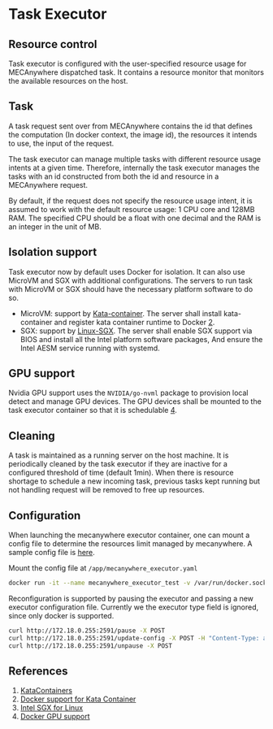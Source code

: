 # Task Executor

## Resource control

Task executor is configured with the user-specified resource usage for MECAnywhere dispatched task. It contains a resource monitor that monitors the available resources on the host.

## Task

A task request sent over from MECAnywhere contains the id that defines the computation (In docker context, the image id), the resources it intends to use, the input of the request.

The task executor can manage multiple tasks with different resource usage intents at a given time. Therefore, internally the task executor manages the tasks with an id constructed from both the id and resource in a MECAnywhere request.

By default, if the request does not specify the resource usage intent, it is assumed to work with the default resource usage: 1 CPU core and 128MB RAM. The specified CPU should be a float with one decimal and the RAM is an integer in the unit of MB.

## Isolation support

Task executor now by default uses Docker for isolation. It can also use MicroVM and SGX with additional configurations. The servers to run task with MicroVM or SGX should have the necessary platform software to do so.

* MicroVM: support by [Kata-container][1]. The server shall install kata-container and register kata container runtime to Docker [2][2].
* SGX: support by [Linux-SGX][3]. The server shall enable SGX support via BIOS and install all the Intel platform software packages, And ensure the Intel AESM service running with systemd.

## GPU support

Nvidia GPU support uses the `NVIDIA/go-nvml` package to provision local detect and manage GPU devices. The GPU devices shall be mounted to the task executor container so that it is schedulable [4][4].

## Cleaning

A task is maintained as a running server on the host machine. It is periodically cleaned by the task executor if they are inactive for a configured threshold of time (default 1min). When there is resource shortage to schedule a new incoming task, previous tasks kept running but not handling request will be removed to free up resources.

## Configuration

When launching the mecanywhere executor container, one can mount a config file to determine the resources limit managed by mecanywhere. A sample config file is [here](https://github.com/sbip-sg/mecanywhere_desktop/tree/main/task_executor/conf/mecanywhere_docker.yaml).

Mount the config file at `/app/mecanywhere_executor.yaml`

```sh
docker run -it --name mecanywhere_executor_test -v /var/run/docker.sock:/var/run/docker.sock -v <your-config-file>:/app/mecanywhere_executor.yaml --net=mecanywhere --ip=172.18.0.255 mecanywhere-executor:latest
```

Reconfiguration is supported by pausing the executor and passing a new executor configuration file. Currently we the executor type field is ignored, since only docker is supported.

```sh
curl http://172.18.0.255:2591/pause -X POST
curl http://172.18.0.255:2591/update-config -X POST -H "Content-Type: application/json" -d '{"timeout": 2, "cpu":2, "mem":4096, "microVM_runtime":"kata"}'
curl http://172.18.0.255:2591/unpause -X POST
```

## References

1. [KataContainers][1]
2. [Docker support for Kata Container][2]
3. [Intel SGX for Linux][3]
4. [Docker GPU support][4]

[1]: https://katacontainers.io/
[2]: https://docs.docker.com/engine/alternative-runtimes/
[3]: https://github.com/intel/linux-sgx
[4]: https://docs.docker.com/config/containers/resource_constraints/#gpu
